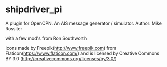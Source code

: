 # shipdriver_pi
A plugin for OpenCPN. An AIS message generator / simulator. 
Author:   Mike Rossiter  

with a few mod's from Ron Southworth



Icons made by Freepik(http://www.freepik.com) from Flaticon(https://www.flaticon.com/) and is licensed by Creative Commons BY 3.0 (http://creativecommons.org/licenses/by/3.0/)
